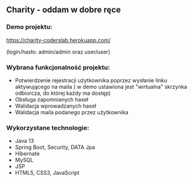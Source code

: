 ## Charity - oddam w dobre ręce

### Demo projektu:
https://charity-coderslab.herokuapp.com/

(login/hasło: admin/admin oraz user/user)

### Wybrana funkcjonalność projektu:
- Potwierdzenie rejestracji użytkownika poprzez wysłanie
linku aktywującego na maila ( w demo ustawiona jest "wirtualna" skrzynka odbiorcza, do której każdy ma dostęp)
- Obsługa zapomnianych haseł
- Walidacja wprowadzanych haseł
- Walidacja maila podanego przez użytkownika

### Wykorzystane technologie:

- Java 13
- Spring Boot, Security, DATA Jpa
- Hibernate
- MySQL
- JSP
- HTML5, CSS3, JavaScript